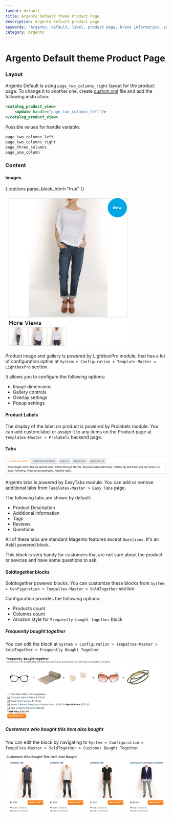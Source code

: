 ```yaml
---
layout: default
title: Argento Default theme Product Page
description: Argento Default product page
keywords: "Argento, default, label, product page, brand information, services sidebar, colorswatches, tabs, soldtogehter"
category: Argento
---
```


# Argento Default theme Product Page

### Layout

Argento Default is using `page_two_columns_right` layout for the product page. To
change it to another one, create [custom.xml][custom_xml] file and add the
following instruction:

```xml
<catalog_product_view>
    <update handle="page_two_columns_left"/>
</catalog_product_view>
```

Possible values for handle variable:

```
page_two_columns_left
page_two_columns_right
page_three_columns
page_one_column
```

### Content

#### Images

{::options parse_block_html="true" /}
<div class="mdl-grid"><div class="mdl-cell mdl-cell--3-col mdl-cell--2-col-tablet">

![Product Image](/images/argento/default/product-page-image.jpg)

</div><div class="mdl-cell mdl-cell--9-col mdl-cell--6-col-tablet">

Product image and gallery is powered by LightboxPro module, that has a lot of
configuration optins at `System > Configuration > Template-Master > LightboxPro`
section.

It allows you to configure the following options:

- Image dimensions
- Gallery controls
- Overlay settings
- Popup settings

</div></div>

#### Product Labels

The display of the label on product is powered by Prolabels module. You can add
custom label or assign it to any items on the Product page at
`Templates-Master > Prolabels` backend page.

#### Tabs

![Tabs](/images/argento/default/product-page-tabs.jpg)

Argento tabs is powered by EasyTabs module. You can add or remove additional tabs
from `Templates-Master > Easy Tabs` page.

The following tabs are shown by default:

- Product Description
- Additional Information
- Tags
- Reviews
- Questions

All of these tabs are standard Magento features except `Questions`. It's an AskIt
powered block.

This block is very handy for customers that are not sure about the product or
sevices and have some questions to ask.

#### Soldtogether blocks

Soldtogether powered blocks. You can customize these blocks
from  `System > Configuration > Tempaltes-Master > SoldTogether` section.

Configuration provides the following options:

- Products count
- Columns count
- Amazon style for `Frequently bought together` block

##### Frequently bought together

You can edit the block at
`System > Configuration > Tempaltes-Master > SoldTogether > Frequently Bought Together`

![Frequently bought together](/images/argento/default/product-page-frequently-bought.jpg)

##### Customers who bought this item also bought

You can edit the block by navigating to `System > Configuration > Tempaltes-Master > SoldTogether > Customer Bought Together`

![Customers who bought this item also bought](/images/argento/default/product-page-who-bought-also-bought.jpg)

[custom_xml]: /argento/theme-customization/small-changes/#custom-layout-update-file "custom.xml layout"
[fontawesome]: http://fontawesome.io/icons/ "FontAwesome Icons"
[colorswatches]: http://sherodesigns.com/tutorial-configurable-swatches-in-magento/ "Catalog Configurable Swatches tutorial"
